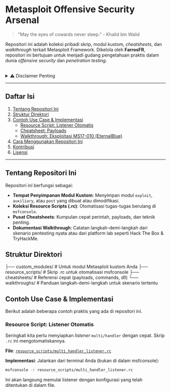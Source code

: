# Metasploit Offensive Security Arsenal

> "May the eyes of cowards never sleep." - Khalid bin Walid

Repositori ini adalah koleksi pribadi skrip, modul kustom, *cheatsheets*, dan *walkthrough* terkait Metasploit Framework. Dikelola oleh **FarrosFR**, repositori ini bertujuan untuk menjadi gudang pengetahuan praktis dalam dunia *offensive security* dan *penetration testing*.

<br>

<details>
<summary>⚠️ Disclaimer Penting</summary>
<br>
Semua informasi, skrip, dan teknik dalam repositori ini ditujukan HANYA UNTUK TUJUAN PENDIDIKAN DAN RISET KEAMANAN SIBER SECARA ETIS. Penggunaan alat dan teknik ini untuk menyerang target yang tidak Anda miliki izin eksplisitnya adalah ilegal. Penulis (FarrosFR) tidak bertanggung jawab atas penyalahgunaan informasi di dalam repositori ini. Gunakan dengan risiko Anda sendiri dan selalu bertindak secara profesional dan etis.
</details>

---

##  Daftar Isi

1.  [Tentang Repositori Ini](#tentang-repositori-ini)
2.  [Struktur Direktori](#struktur-direktori)
3.  [Contoh Use Case & Implementasi](#contoh-use-case--implementasi)
    * [Resource Script: Listener Otomatis](#resource-script-listener-otomatis)
    * [Cheatsheet: Payloads](#cheatsheet-payloads)
    * [Walkthrough: Eksploitasi MS17-010 (EternalBlue)](#walkthrough-eksploitasi-ms17-010-eternalblue)
4.  [Cara Menggunakan Repositori Ini](#cara-menggunakan-repositori-ini)
5.  [Kontribusi](#kontribusi)
6.  [Lisensi](#lisensi)

---

## Tentang Repositori Ini

Repositori ini berfungsi sebagai:
* **Tempat Penyimpanan Modul Kustom**: Menyimpan modul `exploit`, `auxiliary`, atau `post` yang dibuat atau dimodifikasi.
* **Koleksi Resource Scripts (.rc)**: Otomatisasi tugas-tugas berulang di `msfconsole`.
* **Pusat Cheatsheets**: Kumpulan cepat perintah, payloads, dan teknik penting.
* **Dokumentasi Walkthrough**: Catatan langkah-demi-langkah dari skenario pentesting nyata atau dari platform lab seperti Hack The Box & TryHackMe.

## Struktur Direktori

├── custom_modules/     # Untuk modul Metasploit kustom Anda
├── resource_scripts/   # Skrip .rc untuk otomatisasi msfconsole
├── cheatsheets/        # Referensi cepat (payloads, commands, dll)
└── walkthroughs/       # Panduan langkah-demi-langkah untuk skenario tertentu

## Contoh Use Case & Implementasi

Berikut adalah beberapa contoh praktis yang ada di repositori ini.

### Resource Script: Listener Otomatis

Seringkali kita perlu menyiapkan *listener* `multi/handler` dengan cepat. Skrip `.rc` ini mengotomatiskannya.

**File**: [`resource_scripts/multi_handler_listener.rc`](resource_scripts/multi_handler_listener.rc)

**Implementasi**:
Jalankan dari terminal Anda (bukan di dalam msfconsole):
```bash
msfconsole -r resource_scripts/multi_handler_listener.rc
```
Ini akan langsung memulai listener dengan konfigurasi yang telah ditentukan di dalam file.

